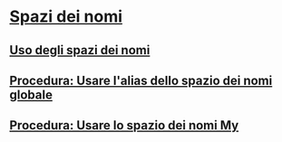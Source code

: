 # [Spazi dei nomi](index.md)
## [Uso degli spazi dei nomi](using-namespaces.md)
## [Procedura: Usare l'alias dello spazio dei nomi globale](how-to-use-the-global-namespace-alias.md)
## [Procedura: Usare lo spazio dei nomi My](how-to-use-the-my-namespace.md)
